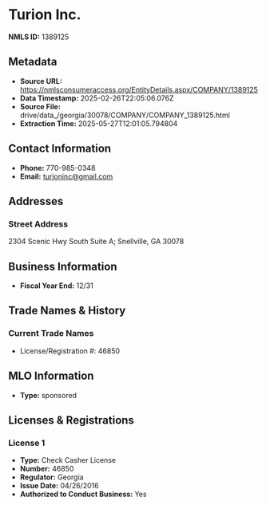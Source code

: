 # Turion Inc.

**NMLS ID:** 1389125

## Metadata
- **Source URL:** https://nmlsconsumeraccess.org/EntityDetails.aspx/COMPANY/1389125
- **Data Timestamp:** 2025-02-26T22:05:06.076Z
- **Source File:** drive/data_/georgia/30078/COMPANY/COMPANY_1389125.html
- **Extraction Time:** 2025-05-27T12:01:05.794804

## Contact Information
- **Phone:** 770-985-0348
- **Email:** turioninc@gmail.com

## Addresses
### Street Address
2304 Scenic Hwy South Suite A; Snellville, GA 30078

## Business Information
- **Fiscal Year End:** 12/31

## Trade Names & History
### Current Trade Names
- License/Registration #: 46850

## MLO Information
- **Type:** sponsored

## Licenses & Registrations

### License 1
- **Type:** Check Casher License
- **Number:** 46850
- **Regulator:** Georgia
- **Issue Date:** 04/26/2016
- **Authorized to Conduct Business:** Yes
